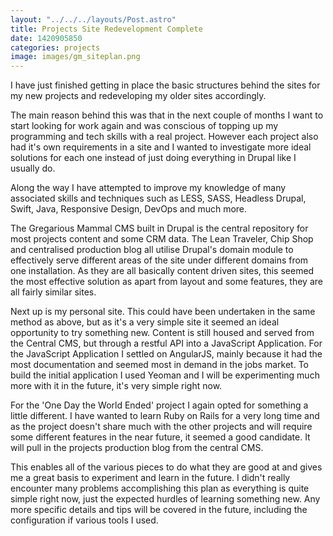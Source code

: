 ```yaml
---
layout: "../../../layouts/Post.astro"
title: Projects Site Redevelopment Complete
date: 1420905850
categories: projects
image: images/gm_siteplan.png
---
```


I have just finished getting in place the basic structures behind the sites for my new projects and redeveloping my older sites accordingly.

The main reason behind this was that in the next couple of months I want to start looking for work again and was conscious of topping up my programming and tech skills with a real project. However each project also had it's own requirements in a site and I wanted to investigate more ideal solutions for each one instead of just doing everything in Drupal like I usually do.

Along the way I have attempted to improve my knowledge of many associated skills and techniques such as LESS, SASS, Headless Drupal, Swift, Java, Responsive Design, DevOps and much more.

The Gregarious Mammal CMS built in Drupal is the central repository for most projects content and some CRM data. The Lean Traveler, Chip Shop and centralised production blog all utilise Drupal's domain module to effectively serve different areas of the site under different domains from one installation. As they are all basically content driven sites, this seemed the most effective solution as apart from layout and some features, they are all fairly similar sites.

Next up is my personal site. This could have been undertaken in the same method as above, but as it's a very simple site it seemed an ideal opportunity to try something new. Content is still housed and served from the Central CMS, but through a restful API into a JavaScript Application. For the JavaScript Application I settled on AngularJS, mainly because it had the most documentation and seemed most in demand in the jobs market. To build the initial application I used Yeoman and I will be experimenting much more with it in the future, it's very simple right now.

For the 'One Day the World Ended' project I again opted for something a little different. I have wanted to learn Ruby on Rails for a very long time and as the project doesn't share much with the other projects and will require some different features in the near future, it seemed a good candidate. It will pull in the projects production blog from the central CMS.

This enables all of the various pieces to do what they are good at and gives me a great basis to experiment and learn in the future. I didn't really encounter many problems accomplishing this plan as everything is quite simple right now, just the expected hurdles of learning something new. Any more specific details and tips will be covered in the future, including the configuration if various tools I used.
